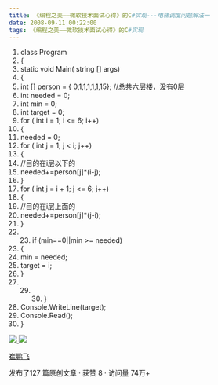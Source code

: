 ```yaml
---
title: 《编程之美——微软技术面试心得》的C#实现---电梯调度问题解法一
date: 2008-09-11 00:22:00
tags: 《编程之美——微软技术面试心得》的C#实现
---
```

  1. class  Program 
  2. { 
  3. static  void  Main(  string  [] args) 
  4. { 
  5. int  [] person = { 0,1,1,1,1,1,15};  //总共六层楼，没有0层 
  6. int  needed = 0; 
  7. int  min = 0; 
  8. int  target = 0; 
  9. for  (  int  i = 1; i <= 6; i++) 
  10. { 
  11. needed = 0; 
  12. for  (  int  j = 1; j < i; j++) 
  13. { 
  14. //目的在i层以下的 
  15. needed+=person[j]*(i-j); 
  16. } 
  17. for  (  int  j = i + 1; j <= 6; j++) 
  18. { 
  19. //目的在i层上面的 
  20. needed+=person[j]*(j-i); 
  21. } 
  22.   23. if  (min==0||min >= needed) 
  24. { 
  25. min = needed; 
  26. target = i; 
  27. } 
  28.   29.   30. } 
  31. Console.WriteLine(target); 
  32. Console.Read(); 
  33. } 



[ ![](https://profile.csdnimg.cn/5/2/5/3_cuipengfei1)
![](https://g.csdnimg.cn/static/user-reg-year/1x/11.png)
](https://blog.csdn.net/cuipengfei1)

[ 崔鹏飞 ](https://blog.csdn.net/cuipengfei1)

发布了127 篇原创文章  ·  获赞 8  ·  访问量 74万+

